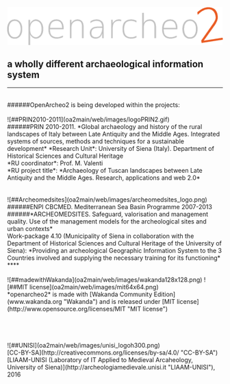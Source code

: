 ![##openarcheo2](oa2main/web/images/oa2_hlogo_1024.gif)
## a wholly different archaeological information system ##


----------
<br>
######OpenArcheo2 is being developed within the projects:
<br>
<br>
![##PRIN2010-2011](oa2main/web/images/logoPRIN2.gif)
<br>
######PRIN 2010-2011. *Global archaeology and history of the rural landscapes of Italy between Late Antiquity and the Middle Ages. Integrated systems of sources, methods and techniques for a sustainable development*
*Research Unit*: University of Siena (Italy). Department of Historical Sciences and Cultural Heritage<br>
*RU coordinator*: Prof. M. Valenti<br>
*RU project title*: *Archaeology of Tuscan landscapes between Late Antiquity and the Middle Ages. Research, applications and web 2.0*<br>
<br>
<br>
![##Archeomedsites](oa2main/web/images/archeomedsites_logo.png)
<br>
######ENPI CBCMED. Mediterranean Sea Basin Programme 2007-2013<br>
######*ARCHEOMEDSITES. Safeguard, valorisation and management quality. Use of the management models for the archeological sites and urban contexts*
<br>
Work-package 4.10 (Municipality of Siena in collaboration with the Department of Historical Sciences and Cultural Heritage of the University of Siena): *Providing an archeological Geographic Information System to the 3 Countries involved and supplying the necessary training for its functioning*
<br>
****
<br>
<br>
![##madewithWakanda](oa2main/web/images/wakanda128x128.png)
![##MIT license](oa2main/web/images/mit64x64.png)
<br> *openarcheo2* is made with [Wakanda Community Edition](www.wakanda.org "Wakanda") and  is released under [MIT license](http://www.opensource.org/licenses/MIT "MIT license")<br> 
<br>
<br>
<br>
<br>
![##UNISI](oa2main/web/images/unisi_logoh300.png)
<br>
[CC-BY-SA](http://creativecommons.org/licenses/by-sa/4.0/ "CC-BY-SA") [LIAAM-UNISI (Laboratory of IT Applied to Medieval Arcaheology, University of Siena)](http://archeologiamedievale.unisi.it "LIAAM-UNISI"), 2016
